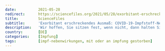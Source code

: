```yaml
---
date:          2021-05-28
redirect:      https://sciencefiles.org/2021/05/28/exorbitant-erschreckendes-ausmas-covid-19-impfstoff-nebenwirkungen-im-vergleich-mit-anderen-impfstoffen/
title:         ScienceFiles
subtitle:      'Exorbitant erschreckendes Ausmaß: COVID-19-Impfstoff-Nebenwirkungen im Vergleich mit anderen Impfstoffen'
description:   'Wir hoffen, Sie sitzen fest, wenn nicht, dann halten Sie sich fest. Seit ein paar Wochen beobachten wir die Entwicklung der Meldungen von Nebenwirkungen nach Impfung mit COVID-19-Impfstoffen für die WHO-Datenbank "VigiAccess". Eine Reihe von Beiträgen haben wir zu dieser Entwicklung bereits verfasst, der neueste kann hier nachgelesen werden. Das größte Problem, das sich mit…'
country:       [DE]
categories:    [Impfung]
tags:          [impf-nebenwirkungen, mit oder an impfung gestorben]
---
```

